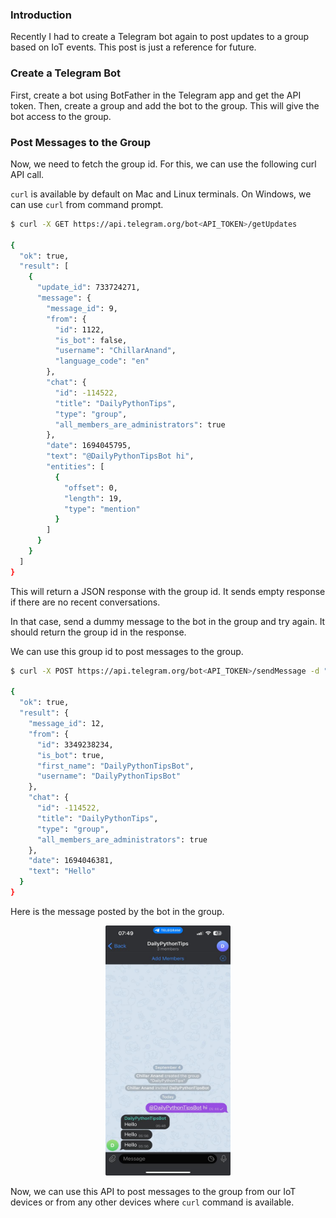 <!--
.. title: Create Telegram Bot To Post Messages to Group
.. slug: telegram-bot-for-iot-updates
.. date: 2023-09-04 18:44:32 UTC+05:30
.. tags: automation
.. category: programming
.. link: 
.. description: How to create a telegram bot, add it to a group and post messages automatically via API.
.. type: text
-->


### Introduction

Recently I had to create a Telegram bot again to post updates to a group based on IoT events. This post is just a reference for future.

### Create a Telegram Bot

First, create a bot using BotFather in the Telegram app and get the API token. Then, create a group and add the bot to the group. This will give the bot access to the group.

### Post Messages to the Group

Now, we need to fetch the group id. For this, we can use the following curl API call. 

`curl` is available by default on Mac and Linux terminals. On Windows, we can use `curl` from command prompt.

```bash
$ curl -X GET https://api.telegram.org/bot<API_TOKEN>/getUpdates

{
  "ok": true,
  "result": [
    {
      "update_id": 733724271,
      "message": {
        "message_id": 9,
        "from": {
          "id": 1122,
          "is_bot": false,
          "username": "ChillarAnand",
          "language_code": "en"
        },
        "chat": {
          "id": -114522,
          "title": "DailyPythonTips",
          "type": "group",
          "all_members_are_administrators": true
        },
        "date": 1694045795,
        "text": "@DailyPythonTipsBot hi",
        "entities": [
          {
            "offset": 0,
            "length": 19,
            "type": "mention"
          }
        ]
      }
    }
  ]
}
```

This will return a JSON response with the group id. It sends empty response if there are no recent conversations. 

In that case, send a dummy message to the bot in the group and try again. It should return the group id in the response.

We can use this group id to post messages to the group.

```bash
$ curl -X POST https://api.telegram.org/bot<API_TOKEN>/sendMessage -d "chat_id=<GROUP_ID>&text=Hello"

{
  "ok": true,
  "result": {
    "message_id": 12,
    "from": {
      "id": 3349238234,
      "is_bot": true,
      "first_name": "DailyPythonTipsBot",
      "username": "DailyPythonTipsBot"
    },
    "chat": {
      "id": -114522,
      "title": "DailyPythonTips",
      "type": "group",
      "all_members_are_administrators": true
    },
    "date": 1694046381,
    "text": "Hello"
  }
}
```

Here is the message posted by the bot in the group.

<p align="center">
<img src="/images/telegram-bot-group-message.jpeg" alt="Telegram Bot for IoT Updates" width="200" height="400" />
</p>

Now, we can use this API to post messages to the group from our IoT devices or from any other devices where `curl` command is available.
